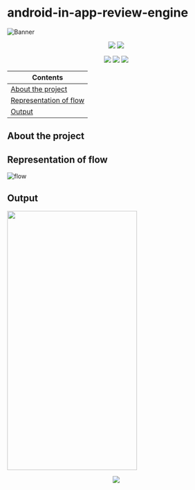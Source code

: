 # android-in-app-review-engine
![Banner](https://github.com/devrath/android-in-app-review-engine/blob/main/assets/banner.png)


<p align="center">
<a><img src="https://img.shields.io/badge/Hilt-Dependency%20Injection-green"></a>
<a><img src="https://img.shields.io/badge/MVVM-Architecture-purple"></a>
</p>
<p align="center">
<a><img src="https://img.shields.io/badge/Built%20Using-Kotlin-silver?style=for-the-badge&logo=kotlin"></a>
<a><img src="https://img.shields.io/badge/Built%20By-Android%20Studio-red?style=for-the-badge&logo=android%20studio"></a>  
<a><img src="https://img.shields.io/badge/persistence-Datastore%20preferences%20library-deeppink?style=for-the-badge&logo=Bitrise"></a>  
</p>


| Contents |
| -------- |
| [About the project](https://github.com/devrath/android-in-app-review-engine/blob/main/README.md#about-the-project) |
| [Representation of flow](https://github.com/devrath/android-in-app-review-engine/blob/main/README.md#representation-of-flow) |
| [Output](https://github.com/devrath/android-in-app-review-engine/blob/main/README.md#output) |

## About the project


## Representation of flow
![flow](https://github.com/devrath/android-in-app-review-engine/blob/main/assets/sym.png)

## Output
<p align="left">
  <img width=300 height=600 src="https://github.com/devrath/android-in-app-review-engine/blob/main/assets/output.gif">
</p>


<p align="center">
<a><img src="https://forthebadge.com/images/badges/built-for-android.svg"></a>
</p>


